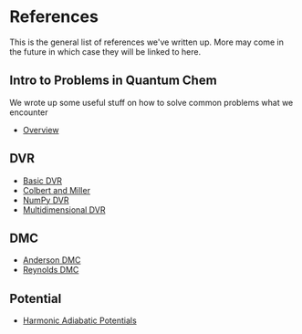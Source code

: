 # References

This is the general list of references we've written up. 
More may come in the future in which case they will be linked to here.

## Intro to Problems in Quantum Chem
We wrote up some useful stuff on how to solve common problems what we encounter
  - [Overview](https://mccoygroup.github.io/References/References/IntrotoQuantum)

## DVR
  - [Basic DVR](https://mccoygroup.github.io/References/References/Implementing%20DVR/Basic%20DVR.html)
  - [Colbert and Miller](https://mccoygroup.github.io/References/References/Implementing%20DVR/Colbert%20and%20Miller.html)
  - [NumPy DVR](https://mccoygroup.github.io/References/References/Implementing%20DVR/DVRWithNumpy.html)
  - [Multidimensional DVR](https://mccoygroup.github.io/References/References/Implementing%20DVR/MultidimensionalDVR.html)

## DMC
  - [Anderson DMC](https://mccoygroup.github.io/References/References/Implementing%20DMC/AndersonDMC.html)
  - [Reynolds DMC](https://mccoygroup.github.io/References/References/Implementing%20DMC/ReynoldsDMC.html)

## Potential
  - [Harmonic Adiabatic Potentials](https://mccoygroup.github.io/References/References/Adiabatic%20Potentials/Harmonic%20Adiabatic%20Potentials.html)
